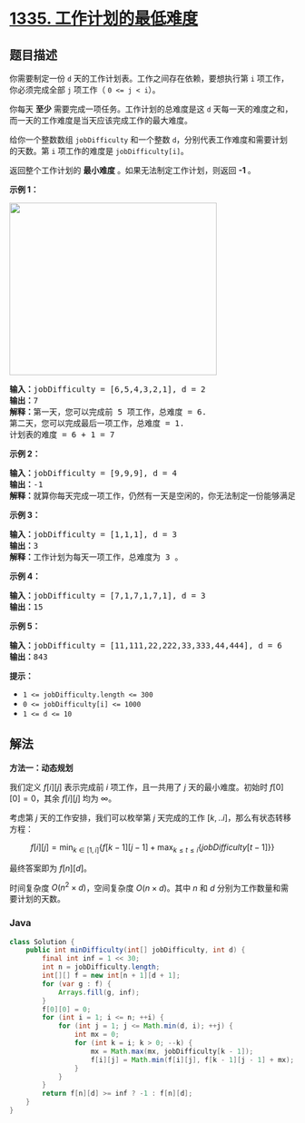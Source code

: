 # [1335. 工作计划的最低难度](https://leetcode.cn/problems/minimum-difficulty-of-a-job-schedule)

## 题目描述

<p>你需要制定一份&nbsp;<code>d</code>&nbsp;天的工作计划表。工作之间存在依赖，要想执行第&nbsp;<code>i</code>&nbsp;项工作，你必须完成全部&nbsp;<code>j</code>&nbsp;项工作（&nbsp;<code>0 &lt;= j &lt; i</code>）。</p>

<p>你每天 <strong>至少</strong>&nbsp;需要完成一项任务。工作计划的总难度是这&nbsp;<code>d</code>&nbsp;天每一天的难度之和，而一天的工作难度是当天应该完成工作的最大难度。</p>

<p>给你一个整数数组&nbsp;<code>jobDifficulty</code>&nbsp;和一个整数&nbsp;<code>d</code>，分别代表工作难度和需要计划的天数。第&nbsp;<code>i</code>&nbsp;项工作的难度是&nbsp;<code>jobDifficulty[i]</code>。</p>

<p>返回整个工作计划的 <strong>最小难度</strong> 。如果无法制定工作计划，则返回&nbsp;<strong>-1&nbsp;</strong>。</p>

<p><strong>示例 1：</strong></p>

<p><img alt="" src="https://fastly.jsdelivr.net/gh/doocs/leetcode@main/solution/1300-1399/1335.Minimum%20Difficulty%20of%20a%20Job%20Schedule/images/untitled.png" style="height: 304px; width: 365px;"></p>

<pre><strong>输入：</strong>jobDifficulty = [6,5,4,3,2,1], d = 2
<strong>输出：</strong>7
<strong>解释：</strong>第一天，您可以完成前 5 项工作，总难度 = 6.
第二天，您可以完成最后一项工作，总难度 = 1.
计划表的难度 = 6 + 1 = 7 
</pre>

<p><strong>示例 2：</strong></p>

<pre><strong>输入：</strong>jobDifficulty = [9,9,9], d = 4
<strong>输出：</strong>-1
<strong>解释：</strong>就算你每天完成一项工作，仍然有一天是空闲的，你无法制定一份能够满足既定工作时间的计划表。
</pre>

<p><strong>示例 3：</strong></p>

<pre><strong>输入：</strong>jobDifficulty = [1,1,1], d = 3
<strong>输出：</strong>3
<strong>解释：</strong>工作计划为每天一项工作，总难度为 3 。
</pre>

<p><strong>示例 4：</strong></p>

<pre><strong>输入：</strong>jobDifficulty = [7,1,7,1,7,1], d = 3
<strong>输出：</strong>15
</pre>

<p><strong>示例 5：</strong></p>

<pre><strong>输入：</strong>jobDifficulty = [11,111,22,222,33,333,44,444], d = 6
<strong>输出：</strong>843
</pre>

<p><strong>提示：</strong></p>

<ul>
	<li><code>1 &lt;= jobDifficulty.length &lt;= 300</code></li>
	<li><code>0 &lt;=&nbsp;jobDifficulty[i] &lt;= 1000</code></li>
	<li><code>1 &lt;= d &lt;= 10</code></li>
</ul>

## 解法

**方法一：动态规划**

我们定义 $f[i][j]$ 表示完成前 $i$ 项工作，且一共用了 $j$ 天的最小难度。初始时 $f[0][0] = 0$，其余 $f[i][j]$ 均为 $\infty$。

考虑第 $j$ 天的工作安排，我们可以枚举第 $j$ 天完成的工作 $[k,..i]$，那么有状态转移方程：

$$
f[i][j] = \min_{k \in [1,i]} \{f[k-1][j-1] + \max_{k \leq t \leq i} \{jobDifficulty[t-1]\}\}
$$

最终答案即为 $f[n][d]$。

时间复杂度 $O(n^2 \times d)$，空间复杂度 $O(n \times d)$。其中 $n$ 和 $d$ 分别为工作数量和需要计划的天数。

### **Java**

```java
class Solution {
    public int minDifficulty(int[] jobDifficulty, int d) {
        final int inf = 1 << 30;
        int n = jobDifficulty.length;
        int[][] f = new int[n + 1][d + 1];
        for (var g : f) {
            Arrays.fill(g, inf);
        }
        f[0][0] = 0;
        for (int i = 1; i <= n; ++i) {
            for (int j = 1; j <= Math.min(d, i); ++j) {
                int mx = 0;
                for (int k = i; k > 0; --k) {
                    mx = Math.max(mx, jobDifficulty[k - 1]);
                    f[i][j] = Math.min(f[i][j], f[k - 1][j - 1] + mx);
                }
            }
        }
        return f[n][d] >= inf ? -1 : f[n][d];
    }
}
```
